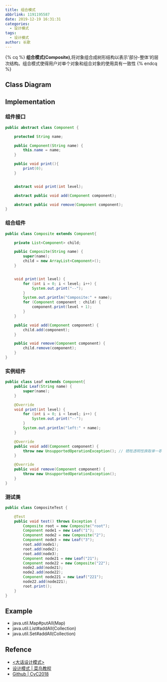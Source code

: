 ```yaml
---
title: 组合模式
abbrlink: 1191195587
date: 2019-12-19 16:31:31
categories:
  - 设计模式
tags:
  - 设计模式
author: 长歌
---
```


{% cq %}
**组合模式(Composite)**,将对象组合成树形结构以表示'部分-整体'的层次结构。组合模式使得用户对单个对象和组合对象的使用具有一致性
{% endcq %}
<!-- More -->

## Class Diagram

## Implementation
### 组件接口
```java
public abstract class Component {

    protected String name;

    public Component(String name) {
        this.name = name;
    }

    public void print(){
        print(0);
    }


    abstract void print(int level);

    abstract public void add(Component component);

    abstract public void remove(Component component);
}
```
### 组合组件
```java
public class Composite extends Component{

    private List<Component> child;

    public Composite(String name) {
        super(name);
        child = new ArrayList<Component>();
    }


    void print(int level) {
        for (int i = 0; i < level; i++) {
            System.out.print("--");
        }
        System.out.println("Composite:" + name);
        for (Component component : child) {
            component.print(level + 1);
        }
    }

    public void add(Component component) {
        child.add(component);
    }

    public void remove(Component component) {
        child.remove(component);
    }
}
```
### 实例组件
```java
public class Leaf extends Component{
    public Leaf(String name) {
        super(name);
    }

    @Override
    void print(int level) {
        for (int i = 0; i < level; i++) {
            System.out.print("--");
        }
        System.out.println("left:" + name);
    }

    @Override
    public void add(Component component) {
        throw new UnsupportedOperationException(); // 牺牲透明性换取单一职责原则，这样就不用考虑是叶子节点还是组合节点
    }

    @Override
    public void remove(Component component) {
        throw new UnsupportedOperationException();
    }
}
```
### 测试类
```java
public class CompositeTest {

    @Test
    public void test() throws Exception {
        Composite root = new Composite("root");
        Component node1 = new Leaf("1");
        Component node2 = new Composite("2");
        Component node3 = new Leaf("3");
        root.add(node1);
        root.add(node2);
        root.add(node3);
        Component node21 = new Leaf("21");
        Component node22 = new Composite("22");
        node2.add(node21);
        node2.add(node22);
        Component node221 = new Leaf("221");
        node22.add(node221);
        root.print();
    }
}
```

## Example
- java.util.Map#putAll(Map)
- java.util.List#addAll(Collection)
- java.util.Set#addAll(Collection)


## Refence
- [<大话设计模式>](https://book.douban.com/subject/2334288/)
- [设计模式 | 菜鸟教程](https://www.runoob.com/design-pattern/design-pattern-tutorial.html)
- [Github | CyC2018](https://github.com/CyC2018/CS-Notes/blob/master/notes/%E8%AE%BE%E8%AE%A1%E6%A8%A1%E5%BC%8F%20-%20%E7%9B%AE%E5%BD%95.md)
